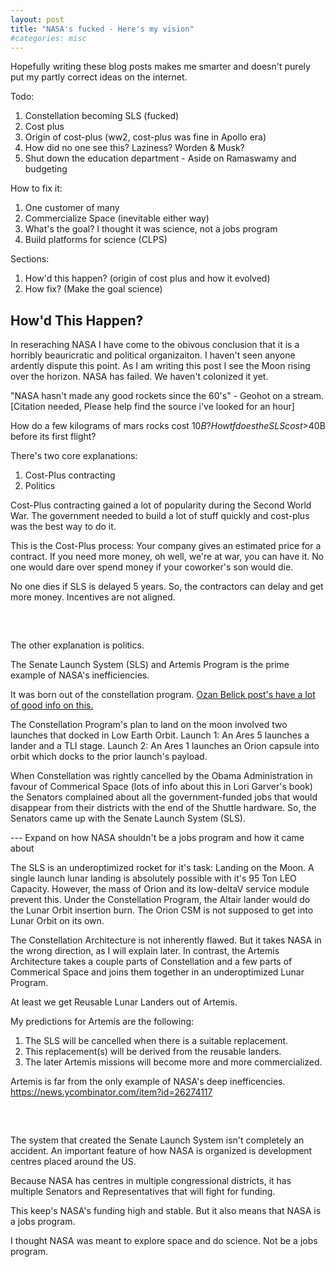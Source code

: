 ```yaml
---
layout: post
title: "NASA's fucked - Here's my vision"
#categories: misc
---
```


Hopefully writing these blog posts makes me smarter and doesn't purely put my partly correct ideas on the internet.

Todo:
1. Constellation becoming SLS (fucked)
2. Cost plus
3. Origin of cost-plus (ww2, cost-plus was fine in Apollo era)
4. How did no one see this? Laziness? Worden & Musk?
5. Shut down the education department - Aside on Ramaswamy and budgeting

How to fix it:
1. One customer of many
2. Commercialize Space (inevitable either way)
3. What's the goal? I thought it was science, not a jobs program
4. Build platforms for science (CLPS)

Sections:
1. How'd this happen? (origin of cost plus and how it evolved)
2. How fix? (Make the goal science)

## How'd This Happen?

In reseraching NASA I have come to the obivous conclusion that it is a horribly beauricratic and political organizaiton. I haven't seen anyone ardently dispute this point. As I am writing this post I see the Moon rising over the horizon. NASA has failed. We haven't colonized it yet.

"NASA hasn't made any good rockets since the 60's" - Geohot on a stream. [Citation needed, Please help find the source i've looked for an hour]

How do a few kilograms of mars rocks cost $10B?
How tf does the SLS cost >$40B before its first flight?

There's two core explanations: 
1. Cost-Plus contracting
2. Politics

Cost-Plus contracting gained a lot of popularity during the Second World War. The government needed to build a lot of stuff quickly and cost-plus was the best way to do it. 

This is the Cost-Plus process: Your company gives an estimated price for a contract. If you need more money, oh well, we're at war, you can have it. No one would dare over spend money if your coworker's son would die.

No one dies if SLS is delayed 5 years. So, the contractors can delay and get more money. Incentives are not aligned.

##### ‎

The other explanation is politics. 

The Senate Launch System (SLS) and Artemis Program is the prime example of NASA's inefficiencies. 

It was born out of the constellation program. <a href="https://ozanbellik.blogspot.com/2021/11/whatever-happened-to-single-launch.html">Ozan Belick post's have a lot of good info on this.</a>

The Constellation Program's plan to land on the moon involved two launches that docked in Low Earth Orbit.
Launch 1: An Ares 5 launches a lander and a TLI stage.
Launch 2: An Ares 1 launches an Orion capsule into orbit which docks to the prior launch's payload.

When Constellation was rightly cancelled by the Obama Administration in favour of Commerical Space (lots of info about this in Lori Garver's book) the Senators complained about all the government-funded jobs that would disappear from their districts with the end of the Shuttle hardware. So, the Senators came up with the Senate Launch System (SLS). 

 --- Expand on how NASA shouldn't be a jobs program and how it came about

The SLS is an underoptimized rocket for it's task: Landing on the Moon. A single launch lunar landing is absolutely possible with it's 95 Ton LEO Capacity. However, the mass of Orion and its low-deltaV service module prevent this. Under the Constellation Program, the Altair lander would do the Lunar Orbit insertion burn. The Orion CSM is not supposed to get into Lunar Orbit on its own.

The Constellation Architecture is not inherently flawed. But it takes NASA in the wrong direction, as I will explain later.
In contrast, the Artemis Architecture takes a couple parts of Constellation and a few parts of Commerical Space and joins them together in an underoptimized Lunar Program.

At least we get Reusable Lunar Landers out of Artemis.

My predictions for Artemis are the following:
1. The SLS will be cancelled when there is a suitable replacement.
2. This replacement(s) will be derived from the reusable landers.
3. The later Artemis missions will become more and more commercialized.

Artemis is far from the only example of NASA's deep inefficencies.
https://news.ycombinator.com/item?id=26274117

##### ‎

The system that created the Senate Launch System isn't completely an accident. An important feature of how NASA is organized is development centres placed around the US.

Because NASA has centres in multiple congressional districts, it has multiple Senators and Representatives that will fight for funding.

This keep's NASA's funding high and stable. But it also means that NASA is a jobs program.

I thought NASA was meant to explore space and do science. Not be a jobs program.